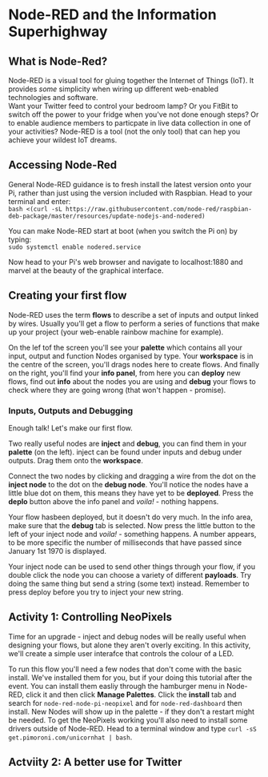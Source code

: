# Node-RED and the Information Superhighway
## What is Node-Red?
Node-RED is a visual tool for gluing together the Internet of Things (IoT). It provides _some_ simplicity when wiring up different web-enabled technologies and software.  
Want your Twitter feed to control your bedroom lamp? Or you FitBit to switch off the power to your fridge when you've not done enough steps? Or to enable audience members to particpate in live data collection in one of your activities? Node-RED is a tool (not the only tool) that can hep you achieve your wildest IoT dreams.  
## Accessing Node-Red
General Node-RED guidance is to fresh install the latest version onto your Pi, rather than just using the version included with Raspbian. Head to your terminal and enter:  
`bash <(curl -sL https://raw.githubusercontent.com/node-red/raspbian-deb-package/master/resources/update-nodejs-and-nodered)`  

You can make Node-RED start at boot (when you switch the Pi on) by typing:  
`sudo systemctl enable nodered.service`  

Now head to your Pi's web browser and navigate to localhost:1880 and marvel at the beauty of the graphical interface.  

## Creating your first flow
Node-RED uses the term __flows__ to describe a set of inputs and output linked by wires. Usually you'll get a flow to perform a series of functions that make up your project (your web-enable rainbow machine for example).  

On the lef tof the screen you'll see your __palette__ which contains all your input, output and function Nodes organised by type. Your __workspace__ is in the centre of the screen, you'll drags nodes here to create flows. And finally on the right, you'll find your __info panel__, from here you can __deploy__ new flows, find out __info__ about the nodes you are using and __debug__ your flows to check where they are going wrong (that won't happen - promise).  

### Inputs, Outputs and Debugging  
Enough talk! Let's make our first flow.  

Two really useful nodes are __inject__ and __debug__, you can find them in your __palette__ (on the left). inject can be found under inputs and debug under outputs.  Drag them onto the __workspace__.  

Connect the two nodes by clicking and dragging a wire from the dot on the __inject node__ to the dot on the __debug node__. You'll notice the nodes have a little blue dot on them, this means they have yet to be __deployed__. Press the __deplo__ button above the info panel and _voila!_ - nothing happens.  

Your flow hasbeen deployed, but it doesn't do very much. In the info area, make sure that the __debug__ tab is selected. Now press the little button to the left of your inject node and _voila!_ - something happens. A number appears, to be more specific the number of milliseconds that have passed since January 1st 1970 is displayed.  

Your inject node can be used to send other things through your flow, if you double click the node you can choose a variety of different __payloads__. Try doing the same thing but send a string (some text) instead. Remember to press deploy before you try to inject your new string.  

## Activity 1: Controlling NeoPixels
Time for an upgrade - inject and debug nodes will be really useful when designing your flows, but alone they aren't overly exciting. In this activity, we'll create a simple user interafce that controls the colour of a LED.  

To run this flow you'll need a few nodes that don't come with the basic install. We've installed them for you, but if your doing this tutorial after the event. You can install them easliy through the hamburger menu in Node-RED, click it and then click __Manage Palettes__. Click the __install__ tab and search for `node-red-node-pi-neopixel` and for `node-red-dashboard` then install. New Nodes will show up in the palette - if they don't a restart might be needed. To get the NeoPixels working you'll also need to install some drivers outside of Node-RED. Head to a terminal window and type `curl -sS get.pimoroni.com/unicornhat | bash`.  


## Actviity 2: A better use for Twitter
